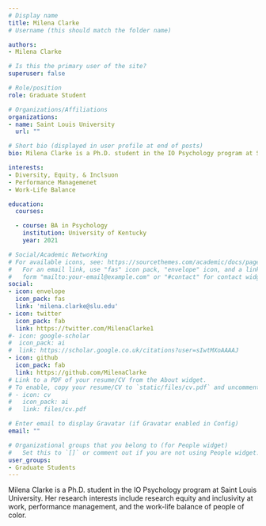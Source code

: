 ```yaml
---
# Display name
title: Milena Clarke
# Username (this should match the folder name)

authors:
- Milena Clarke

# Is this the primary user of the site?
superuser: false

# Role/position
role: Graduate Student

# Organizations/Affiliations
organizations:
- name: Saint Louis University
  url: ""

# Short bio (displayed in user profile at end of posts)
bio: Milena Clarke is a Ph.D. student in the IO Psychology program at Saint Louis University. Her research interests include  equity and inclusivity at work, performance management, and the work-life balance of people of color.

interests:
- Diversity, Equity, & Inclsuon
- Performance Managemenet
- Work-Life Balance

education:
  courses:

  - course: BA in Psychology
    institution: University of Kentucky
    year: 2021

# Social/Academic Networking
# For available icons, see: https://sourcethemes.com/academic/docs/page-builder/#icons
#   For an email link, use "fas" icon pack, "envelope" icon, and a link in the
#   form "mailto:your-email@example.com" or "#contact" for contact widget.
social:
- icon: envelope
  icon_pack: fas
  link: 'milena.clarke@slu.edu'
- icon: twitter
  icon_pack: fab
  link: https://twitter.com/MilenaClarke1
#- icon: google-scholar
#  icon_pack: ai
#  link: https://scholar.google.co.uk/citations?user=sIwtMXoAAAAJ
- icon: github
  icon_pack: fab
  link: https://github.com/MilenaClarke
# Link to a PDF of your resume/CV from the About widget.
# To enable, copy your resume/CV to `static/files/cv.pdf` and uncomment the lines below.
# - icon: cv
#   icon_pack: ai
#   link: files/cv.pdf

# Enter email to display Gravatar (if Gravatar enabled in Config)
email: ""

# Organizational groups that you belong to (for People widget)
#   Set this to `[]` or comment out if you are not using People widget.
user_groups:
- Graduate Students
---
```


Milena Clarke is a Ph.D. student in the IO Psychology program at Saint Louis University. Her research interests include research equity and inclusivity at work, performance management, and the work-life balance of people of color.
